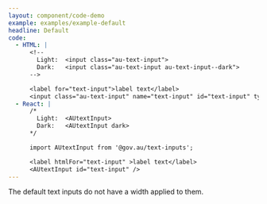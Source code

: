 ```yaml
---
layout: component/code-demo
example: examples/example-default
headline: Default
code:
  - HTML: |
      <!--
        Light:  <input class="au-text-input">
        Dark:   <input class="au-text-input au-text-input--dark">
      -->

      <label for="text-input">label text</label>
      <input class="au-text-input" name="text-input" id="text-input" type="text" value="value">
  - React: |
      /*
        Light:  <AUtextInput>
        Dark:   <AUtextInput dark>
      */

      import AUtextInput from '@gov.au/text-inputs';

      <label htmlFor="text-input" >label text</label>
      <AUtextInput id="text-input" />
---
```


The default text inputs do not have a width applied to them.

